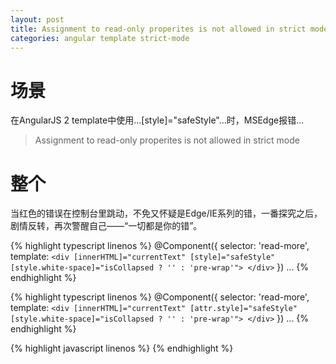 ```yaml
---
layout: post
title: Assignment to read-only properites is not allowed in strict mode
categories: angular template strict-mode
---
```

# 场景

在AngularJS 2 template中使用...[style]=\"safeStyle\"...时，MSEdge报错...

> Assignment to read-only properites is not allowed in strict mode

# 整个

当红色的错误在控制台里跳动，不免又怀疑是Edge/IE系列的错，一番探究之后，剧情反转，再次警醒自己——“一切都是你的错”。


{% highlight typescript linenos %}
@Component({
  selector: 'read-more',
  template: `
    <div [innerHTML]="currentText" [style]="safeStyle" [style.white-space]="isCollapsed ? '' : 'pre-wrap'">
    </div>
    `
})
...
{% endhighlight %}

{% highlight typescript linenos %}
@Component({
  selector: 'read-more',
  template: `
    <div [innerHTML]="currentText" [attr.style]="safeStyle" [style.white-space]="isCollapsed ? '' : 'pre-wrap'">
    </div>
    `
})
...
{% endhighlight %}


{% highlight javascript linenos %}
{% endhighlight %}

